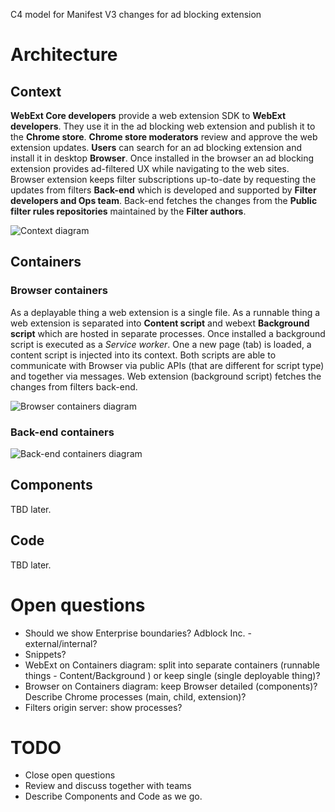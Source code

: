 C4 model for Manifest V3 changes for ad blocking extension

# Architecture

## Context

**WebExt Core developers** provide a web extension SDK to **WebExt developers**. They use it in the ad blocking web extension and publish it to the **Chrome store**. **Chrome store moderators** review and approve the web extension updates. **Users** can search for an ad blocking extension and install it in desktop **Browser**. Once installed in the browser an ad blocking extension provides ad-filtered UX while navigating to the web sites. Browser extension keeps filter subscriptions up-to-date by requesting the updates from filters **Back-end** which is developed and supported by **Filter developers and Ops team**. Back-end fetches the changes from the **Public filter rules repositories** maintained by the **Filter authors**.

![Context diagram](https://www.plantuml.com/plantuml/proxy?cache=no&src=https://raw.githubusercontent.com/4ntoine/mv3_spec_c4/master/context.puml)

## Containers

### Browser containers

As a deplayable thing a web extension is a single file. As a runnable thing a web extension is separated into **Content script** and webext **Background script** which are hosted in separate processes. Once installed a background script is executed as a *Service worker*. One a new page (tab) is loaded, a content script is injected into its context. Both scripts are able to communicate with Browser via public APIs (that are different for script type) and together via messages. Web extension (background script) fetches the changes from filters back-end.

![Browser containers diagram](https://www.plantuml.com/plantuml/proxy?cache=no&src=https://raw.githubusercontent.com/4ntoine/mv3_spec_c4/master/containers_browser.puml)

### Back-end containers

![Back-end containers diagram](https://www.plantuml.com/plantuml/proxy?cache=no&src=https://raw.githubusercontent.com/4ntoine/mv3_spec_c4/master/containers_backend.puml)

## Components

TBD later.

## Code

TBD later.

# Open questions

* Should we show Enterprise boundaries? Adblock Inc. - external/internal?
* Snippets?
* WebExt on Containers diagram: split into separate containers (runnable things - Content/Background ) or keep single (single deployable thing)?
* Browser on Containers diagram: keep Browser detailed (components)? Describe Chrome processes (main, child, extension)?
* Filters origin server: show processes?

# TODO

* Close open questions
* Review and discuss together with teams
* Describe Components and Code as we go.